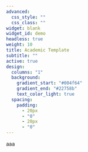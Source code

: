 ```yaml
---
advanced:
  css_style: ""
  css_class: ""
widget: blank
widget_id: demo
headless: true
weight: 10
title: Academic Template
subtitle: ""
active: true
design:
  columns: "1"
  background:
    gradient_start: "#004f64"
    gradient_end: "#22758b"
    text_color_light: true
  spacing:
    padding:
      - 20px
      - "0"
      - 20px
      - "0"
---
```

aaa
